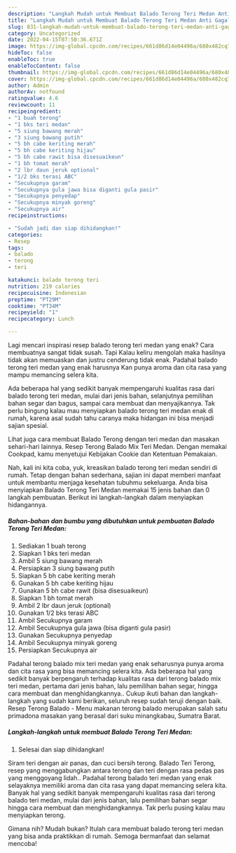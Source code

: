 ```yaml
---
description: "Langkah Mudah untuk Membuat Balado Terong Teri Medan Anti Gagal"
title: "Langkah Mudah untuk Membuat Balado Terong Teri Medan Anti Gagal"
slug: 831-langkah-mudah-untuk-membuat-balado-terong-teri-medan-anti-gagal
category: Uncategorized
date: 2022-04-15T07:50:36.671Z
image: https://img-global.cpcdn.com/recipes/661d86d14e04496a/680x482cq70/balado-terong-teri-medan-foto-resep-utama.jpg
hideToc: false
enableToc: true
enableTocContent: false
thumbnail: https://img-global.cpcdn.com/recipes/661d86d14e04496a/680x482cq70/balado-terong-teri-medan-foto-resep-utama.jpg
cover: https://img-global.cpcdn.com/recipes/661d86d14e04496a/680x482cq70/balado-terong-teri-medan-foto-resep-utama.jpg
author: Admin
authorAv: notfound
ratingvalue: 4.6
reviewcount: 11
recipeingredient:
- "1 buah terong"
- "1 bks teri medan"
- "5 siung bawang merah"
- "3 siung bawang putih"
- "5 bh cabe keriting merah"
- "5 bh cabe keriting hijau"
- "5 bh cabe rawit bisa disesuaikeun"
- "1 bh tomat merah"
- "2 lbr daun jeruk optional"
- "1/2 bks terasi ABC"
- "Secukupnya garam"
- "Secukupnya gula jawa bisa diganti gula pasir"
- "Secukupnya penyedap"
- "Secukupnya minyak goreng"
- "Secukupnya air"
recipeinstructions:

- "Sudah jadi dan siap dihidangkan!"
categories:
- Resep
tags:
- balado
- terong
- teri

katakunci: balado terong teri 
nutrition: 219 calories
recipecuisine: Indonesian
preptime: "PT29M"
cooktime: "PT34M"
recipeyield: "1"
recipecategory: Lunch

---
```



Lagi mencari inspirasi resep balado terong teri medan yang enak? Cara membuatnya sangat tidak susah. Tapi Kalau keliru mengolah maka hasilnya tidak akan memuaskan dan justru cenderung tidak enak. Padahal balado terong teri medan yang enak harusnya Kan punya aroma dan cita rasa yang mampu memancing selera kita.


Ada beberapa hal yang sedikit banyak mempengaruhi kualitas rasa dari balado terong teri medan, mulai dari jenis bahan, selanjutnya pemilihan bahan segar dan bagus, sampai cara membuat dan menyajikannya. Tak perlu bingung kalau mau menyiapkan balado terong teri medan enak di rumah, karena asal sudah tahu caranya maka hidangan ini bisa menjadi sajian spesial.

Lihat juga cara membuat Balado Terong dengan teri medan dan masakan sehari-hari lainnya. Resep Terong Balado Mix Teri Medan. Dengan memakai Cookpad, kamu menyetujui Kebijakan Cookie dan Ketentuan Pemakaian.


Nah, kali ini kita coba, yuk, kreasikan balado terong teri medan sendiri di rumah. Tetap dengan bahan sederhana, sajian ini dapat memberi manfaat untuk membantu menjaga kesehatan tubuhmu sekeluarga. Anda bisa menyiapkan Balado Terong Teri Medan memakai 15 jenis bahan dan 0 langkah pembuatan. Berikut ini langkah-langkah dalam menyiapkan hidangannya.

<!--inarticleads1-->

##### Bahan-bahan dan bumbu yang dibutuhkan untuk pembuatan Balado Terong Teri Medan:

1. Sediakan 1 buah terong
1. Siapkan 1 bks teri medan
1. Ambil 5 siung bawang merah
1. Persiapkan 3 siung bawang putih
1. Siapkan 5 bh cabe keriting merah
1. Gunakan 5 bh cabe keriting hijau
1. Gunakan 5 bh cabe rawit (bisa disesuaikeun)
1. Siapkan 1 bh tomat merah
1. Ambil 2 lbr daun jeruk (optional)
1. Gunakan 1/2 bks terasi ABC
1. Ambil Secukupnya garam
1. Ambil Secukupnya gula jawa (bisa diganti gula pasir)
1. Gunakan Secukupnya penyedap
1. Ambil Secukupnya minyak goreng
1. Persiapkan Secukupnya air


Padahal terong balado mix teri medan yang enak seharusnya punya aroma dan cita rasa yang bisa memancing selera kita. Ada beberapa hal yang sedikit banyak berpengaruh terhadap kualitas rasa dari terong balado mix teri medan, pertama dari jenis bahan, lalu pemilihan bahan segar, hingga cara membuat dan menghidangkannya.. Cukup ikuti bahan dan langkah-langkah yang sudah kami berikan, seluruh resep sudah teruji dengan baik. Resep Terong Balado - Menu makanan terong balado merupakan salah satu primadona masakan yang berasal dari suku minangkabau, Sumatra Barat. 

<!--inarticleads2-->

##### Langkah-langkah untuk membuat Balado Terong Teri Medan:


1. Selesai dan siap dihidangkan!

Siram teri dengan air panas, dan cuci bersih terong. Balado Teri Terong, resep yang menggabungkan antara terong dan teri dengan rasa pedas pas yang menggoyang lidah.. Padahal terong balado teri medan yang enak selayaknya memiliki aroma dan cita rasa yang dapat memancing selera kita. Banyak hal yang sedikit banyak mempengaruhi kualitas rasa dari terong balado teri medan, mulai dari jenis bahan, lalu pemilihan bahan segar hingga cara membuat dan menghidangkannya. Tak perlu pusing kalau mau menyiapkan terong. 

Gimana nih? Mudah bukan? Itulah cara membuat balado terong teri medan yang bisa anda praktikkan di rumah. Semoga bermanfaat dan selamat mencoba!
